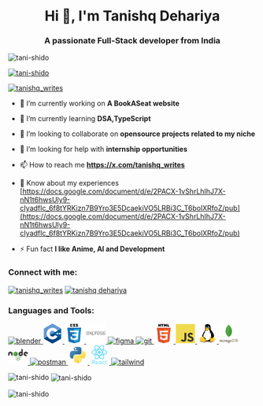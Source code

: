 <h1 align="center">Hi 👋, I'm Tanishq Dehariya</h1>
<h3 align="center">A passionate Full-Stack developer from India</h3>

<p align="left"> <img src="https://komarev.com/ghpvc/?username=tani-shido&label=Profile%20views&color=0e75b6&style=flat" alt="tani-shido" /> </p>

<p align="left"> <a href="https://github.com/ryo-ma/github-profile-trophy"><img src="https://github-profile-trophy.vercel.app/?username=tani-shido" alt="tani-shido" /></a> </p>

<p align="left"> <a href="https://twitter.com/tanishq_writes" target="blank"><img src="https://img.shields.io/twitter/follow/tanishq_writes?logo=twitter&style=for-the-badge" alt="tanishq_writes" /></a> </p>

- 🔭 I’m currently working on **A BookASeat website**

- 🌱 I’m currently learning **DSA,TypeScript**

- 👯 I’m looking to collaborate on **opensource projects related to my niche**

- 🤝 I’m looking for help with **internship opportunities**

- 📫 How to reach me **https://x.com/tanishq_writes**

- 📄 Know about my experiences [https://docs.google.com/document/d/e/2PACX-1vShrLhIhJ7X-nN1t6hwsUly9-cIyadfIc_6f8tYRKizn7B9Yro3E5DcaekiVO5LRBi3C_T6bolXRfoZ/pub](https://docs.google.com/document/d/e/2PACX-1vShrLhIhJ7X-nN1t6hwsUly9-cIyadfIc_6f8tYRKizn7B9Yro3E5DcaekiVO5LRBi3C_T6bolXRfoZ/pub)

- ⚡ Fun fact **I like Anime, AI and Development**

<h3 align="left">Connect with me:</h3>
<p align="left">
<a href="https://twitter.com/tanishq_writes" target="blank"><img align="center" src="https://raw.githubusercontent.com/rahuldkjain/github-profile-readme-generator/master/src/images/icons/Social/twitter.svg" alt="tanishq_writes" height="30" width="40" /></a>
<a href="https://linkedin.com/in/tanishq dehariya" target="blank"><img align="center" src="https://raw.githubusercontent.com/rahuldkjain/github-profile-readme-generator/master/src/images/icons/Social/linked-in-alt.svg" alt="tanishq dehariya" height="30" width="40" /></a>
</p>

<h3 align="left">Languages and Tools:</h3>
<p align="left"> <a href="https://www.blender.org/" target="_blank" rel="noreferrer"> <img src="https://download.blender.org/branding/community/blender_community_badge_white.svg" alt="blender" width="40" height="40"/> </a> <a href="https://www.w3schools.com/cpp/" target="_blank" rel="noreferrer"> <img src="https://raw.githubusercontent.com/devicons/devicon/master/icons/cplusplus/cplusplus-original.svg" alt="cplusplus" width="40" height="40"/> </a> <a href="https://www.w3schools.com/css/" target="_blank" rel="noreferrer"> <img src="https://raw.githubusercontent.com/devicons/devicon/master/icons/css3/css3-original-wordmark.svg" alt="css3" width="40" height="40"/> </a> <a href="https://expressjs.com" target="_blank" rel="noreferrer"> <img src="https://raw.githubusercontent.com/devicons/devicon/master/icons/express/express-original-wordmark.svg" alt="express" width="40" height="40"/> </a> <a href="https://www.figma.com/" target="_blank" rel="noreferrer"> <img src="https://www.vectorlogo.zone/logos/figma/figma-icon.svg" alt="figma" width="40" height="40"/> </a> <a href="https://git-scm.com/" target="_blank" rel="noreferrer"> <img src="https://www.vectorlogo.zone/logos/git-scm/git-scm-icon.svg" alt="git" width="40" height="40"/> </a> <a href="https://www.w3.org/html/" target="_blank" rel="noreferrer"> <img src="https://raw.githubusercontent.com/devicons/devicon/master/icons/html5/html5-original-wordmark.svg" alt="html5" width="40" height="40"/> </a> <a href="https://developer.mozilla.org/en-US/docs/Web/JavaScript" target="_blank" rel="noreferrer"> <img src="https://raw.githubusercontent.com/devicons/devicon/master/icons/javascript/javascript-original.svg" alt="javascript" width="40" height="40"/> </a> <a href="https://www.linux.org/" target="_blank" rel="noreferrer"> <img src="https://raw.githubusercontent.com/devicons/devicon/master/icons/linux/linux-original.svg" alt="linux" width="40" height="40"/> </a> <a href="https://www.mongodb.com/" target="_blank" rel="noreferrer"> <img src="https://raw.githubusercontent.com/devicons/devicon/master/icons/mongodb/mongodb-original-wordmark.svg" alt="mongodb" width="40" height="40"/> </a> <a href="https://nodejs.org" target="_blank" rel="noreferrer"> <img src="https://raw.githubusercontent.com/devicons/devicon/master/icons/nodejs/nodejs-original-wordmark.svg" alt="nodejs" width="40" height="40"/> </a> <a href="https://postman.com" target="_blank" rel="noreferrer"> <img src="https://www.vectorlogo.zone/logos/getpostman/getpostman-icon.svg" alt="postman" width="40" height="40"/> </a> <a href="https://www.python.org" target="_blank" rel="noreferrer"> <img src="https://raw.githubusercontent.com/devicons/devicon/master/icons/python/python-original.svg" alt="python" width="40" height="40"/> </a> <a href="https://reactjs.org/" target="_blank" rel="noreferrer"> <img src="https://raw.githubusercontent.com/devicons/devicon/master/icons/react/react-original-wordmark.svg" alt="react" width="40" height="40"/> </a> <a href="https://tailwindcss.com/" target="_blank" rel="noreferrer"> <img src="https://www.vectorlogo.zone/logos/tailwindcss/tailwindcss-icon.svg" alt="tailwind" width="40" height="40"/> </a> </p>

<p><img align="left" src="https://github-readme-stats.vercel.app/api/top-langs?username=tani-shido&show_icons=true&locale=en&layout=compact" alt="tani-shido" /></p>

<p>&nbsp;<img align="center" src="https://github-readme-stats.vercel.app/api?username=tani-shido&show_icons=true&locale=en" alt="tani-shido" /></p>

<p><img align="center" src="https://github-readme-streak-stats.herokuapp.com/?user=tani-shido&" alt="tani-shido" /></p>
